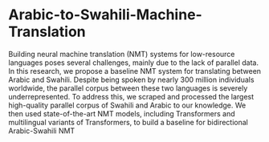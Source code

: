 # Arabic-to-Swahili-Machine-Translation
Building neural machine translation (NMT) systems for low-resource languages
poses several challenges, mainly due to the lack of parallel data. In this research,
we propose a baseline NMT system for translating between Arabic and Swahili.
Despite being spoken by nearly 300 million individuals worldwide, the parallel
corpus between these two languages is severely underrepresented. To address this,
we scraped and processed the largest high-quality parallel corpus of Swahili and
Arabic to our knowledge. We then used state-of-the-art NMT models, including
Transformers and multilingual variants of Transformers, to build a baseline for
bidirectional Arabic-Swahili NMT
